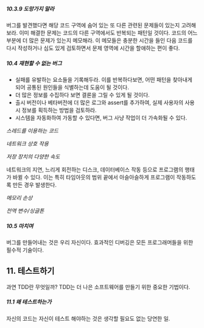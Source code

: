 ##### 10.3.9 도망가지 말라

버그를 발견했다면 해당 코드 구역에 숨어 있는 또 다른 관련된 문제들이 있는지 고려해보라.
이미 해결한 문제는 코드의 다른 구역에서도 반복되는 패턴일 것이다. 코드의 어느 부분에 더 많은 문제가 있는지 메모해라.
이 메모들은 충분한 시간을 들인 다음 코드를 다시 작성하거나 심도 있게 검토하면서 문제 영역에 시간을 할애하는 편이 좋다.

##### 10.4 재현할 수 없는 버그

* 실패를 유발하는 요소들을 기록해두라. 이를 반복하다보면, 어떤 패턴을 찾아내게 되어 공통된 원인들을 식별하는데 도움이 될 것이다.
* 더 많은 정보를 수집하다 보면 결론을 그릴 수 있게 될 것이다.
* 출시 버전이나 베타버전에 더 많은 로그와 assert를 추가하여, 실제 사용자의 사용 시 정보를 획득하는 방법을 검토하라.
* 시스템을 자동화하여 가동할 수 있다면, 버그 사냥 작업이 더 가속화될 수 있다.

_스레드를 이용하는 코드_

_네트워크 상호 작용_

_저장 장치의 다양한 속도_

네트워크의 지연, 느리게 회전하는 디스크, 데이터베이스 작동 등으로 프로그램의 행태가 바뀔 수 있다. 이는 특히 타임아웃의 범위 끝에서 아슬아슬하게 프로그램이 작동하도록 만든 경우 발생한다.

_메모리 손상_

_전역 변수/싱글톤_

##### 10.5 마치며

버그를 만들어내는 것은 우리 자신이다. 효과적인 디버깅은 모든 프로그래머들을 위한 필수적 기술이다.

## 11. 테스트하기

과연 TDD란 무엇일까? TDD는 더 나은 소프트웨어를 만들기 위한 중요한 기법이다.

##### 11.1 왜 테스트하는가

자신의 코드는 자신이 테스트 해야하는 것은 생각할 필요도 없는 당연한 일.
